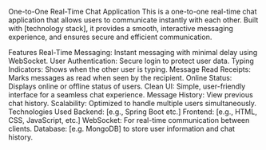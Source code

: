One-to-One Real-Time Chat Application
This is a one-to-one real-time chat application that allows users to communicate instantly with each other. Built with [technology stack], it provides a smooth, interactive messaging experience, and ensures secure and efficient communication.

Features
Real-Time Messaging: Instant messaging with minimal delay using WebSocket.
User Authentication: Secure login to protect user data.
Typing Indicators: Shows when the other user is typing.
Message Read Receipts: Marks messages as read when seen by the recipient.
Online Status: Displays online or offline status of users.
Clean UI: Simple, user-friendly interface for a seamless chat experience.
Message History: View previous chat history.
Scalability: Optimized to handle multiple users simultaneously.
Technologies Used
Backend: [e.g., Spring Boot etc.]
Frontend: [e.g., HTML, CSS, JavaScript, etc.]
WebSocket: For real-time communication between clients.
Database: [e.g. MongoDB] to store user information and chat history.
